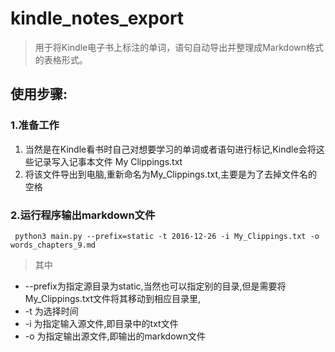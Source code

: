 # kindle_notes_export

> 用于将Kindle电子书上标注的单词，语句自动导出并整理成Markdown格式的表格形式。

## 使用步骤:

### 1.准备工作
1. 当然是在Kindle看书时自己对想要学习的单词或者语句进行标记,Kindle会将这些记录写入记事本文件 My Clippings.txt
2. 将该文件导出到电脑,重新命名为My_Clippings.txt,主要是为了去掉文件名的空格

### 2.运行程序输出markdown文件
```shell
 python3 main.py --prefix=static -t 2016-12-26 -i My_Clippings.txt -o words_chapters_9.md
```
>其中 
 - --prefix为指定源目录为static,当然也可以指定别的目录,但是需要将My_Clippings.txt文件将其移动到相应目录里,
 - -t 为选择时间
 - -i 为指定输入源文件,即目录中的txt文件
 - -o 为指定输出源文件,即输出的markdown文件

